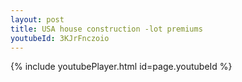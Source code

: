 ```yaml
---
layout: post
title: USA house construction -lot premiums
youtubeId: 3KJrFnczoio
---
```


{% include youtubePlayer.html id=page.youtubeId %}
